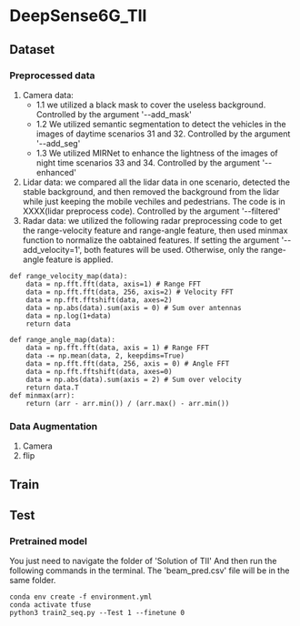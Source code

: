 # DeepSense6G_TII
## Dataset
### Preprocessed data
1. Camera data: 
    - 1.1 we utilized a black mask to cover the useless background. Controlled by the argument '--add_mask'
    - 1.2 We utilized semantic segmentation to detect the vehicles in the images of daytime scenarios 31 and 32. Controlled by the argument '--add_seg'
    - 1.3 We utilized MIRNet to enhance the lightness of the images of night time scenarios 33 and 34. Controlled by the argument '--enhanced'
2. Lidar data: we compared all the lidar data in one scenario, detected the stable background, and then removed the background from the lidar while just keeping the mobile vechiles and pedestrians. The code is in XXXX(lidar preprocess code). Controlled by the argument '--filtered'
3. Radar data: we utilized the following radar preprocessing code to get the range-velocity feature and range-angle feature, then used minmax function to normalize the oabtained features. If setting the argument '--add_velocity=1', both features will be used. Otherwise, only the range-angle feature is applied.
```
def range_velocity_map(data):
    data = np.fft.fft(data, axis=1) # Range FFT
    data = np.fft.fft(data, 256, axis=2) # Velocity FFT
    data = np.fft.fftshift(data, axes=2)
    data = np.abs(data).sum(axis = 0) # Sum over antennas
    data = np.log(1+data)
    return data

def range_angle_map(data):
    data = np.fft.fft(data, axis = 1) # Range FFT
    data -= np.mean(data, 2, keepdims=True)
    data = np.fft.fft(data, 256, axis = 0) # Angle FFT
    data = np.fft.fftshift(data, axes=0)
    data = np.abs(data).sum(axis = 2) # Sum over velocity
    return data.T
def minmax(arr):
    return (arr - arr.min()) / (arr.max() - arr.min())
```
### Data Augmentation
1. Camera
2. flip
## Train
## Test
### Pretrained model
You just need to navigate the folder of 'Solution of TII' And then run the following commands in the terminal. 
The 'beam_pred.csv' file will be in the same folder.

```
conda env create -f environment.yml 
conda activate tfuse 
python3 train2_seq.py --Test 1 --finetune 0
```
